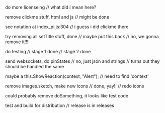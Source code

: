 do more licenseing // what did i mean here?

remove clickme stuff, html and js // might be done

see notation at index_pi.js:304 // i guess i did clickme there

try removing all setTitle stuff, done // maybe put this back // no, we gonna remove it!!!!

do testing // stage 1 done // stage 2 done

send websockets, do pinStates // no, just json and strings // turns out they should be handled the same

maybe a this.ShowReaction(context, "Alert"); // need to find 'context'

remove images.sketch, make new icons // done, yay!! // redo icons

could probably remove doSomething, it looks like test code

test and build for distribution // release is in releases
